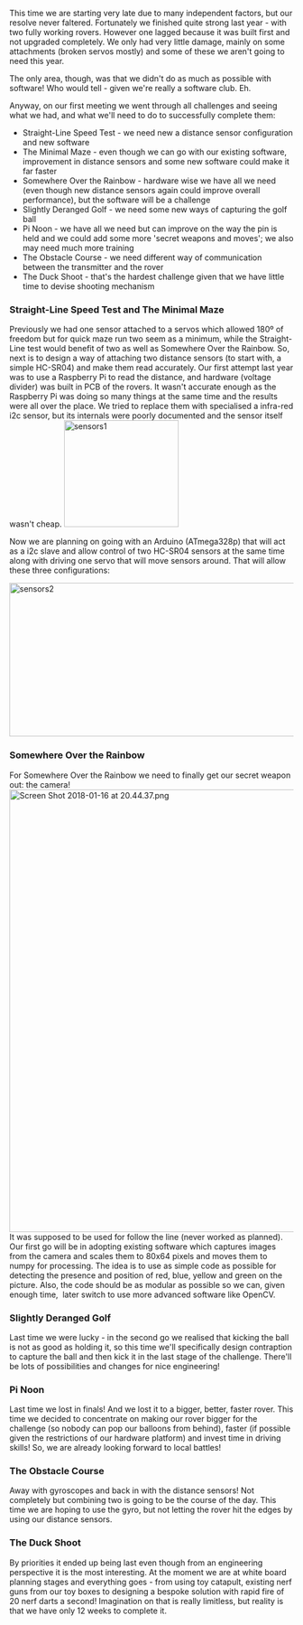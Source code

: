 <html><body><p>This time we are starting very late due to many independent factors, but our resolve never faltered. Fortunately we finished quite strong last year - with two fully working rovers. However one lagged because it was built first and not upgraded completely. We only had very little damage, mainly on some attachments (broken servos mostly) and some of these we aren't going to need this year.

The only area, though, was that we didn't do as much as possible with software! Who would tell - given we're really a software club. Eh.
<!-- TEASER_END -->
Anyway, on our first meeting we went through all challenges and seeing what we had, and what we'll need to do to successfully complete them:
</p><ul>
	<li>Straight-Line Speed Test - we need new a distance sensor configuration and new software</li>
	<li>The Minimal Maze - even though we can go with our existing software, improvement in distance sensors and some new software could make it far faster</li>
	<li>Somewhere Over the Rainbow - hardware wise we have all we need (even though new distance sensors again could improve overall performance), but the software will be a challenge</li>
	<li>Slightly Deranged Golf - we need some new ways of capturing the golf ball</li>
	<li>Pi Noon - we have all we need but can improve on the way the pin is held and we could add some more 'secret weapons and moves'; we also may need much more training</li>
	<li>The Obstacle Course - we need different way of communication between the transmitter and the rover</li>
	<li>The Duck Shoot - that's the hardest challenge given that we have little time to devise shooting mechanism</li>
</ul>
<h3>Straight-Line Speed Test and The Minimal Maze</h3>
Previously we had one sensor attached to a servos which allowed 180º of freedom but for quick maze run two seem as a minimum, while the Straight-Line test would benefit of two as well as Somewhere Over the Rainbow. So, next is to design a way of attaching two distance sensors (to start with, a simple HC-SR04) and make them read accurately. Our first attempt last year was to use a Raspberry Pi to read the distance, and hardware (voltage divider) was built in PCB of the rovers. It wasn't accurate enough as the Raspberry Pi was doing so many things at the same time and the results were all over the place. We tried to replace them with specialised a infra-red i2c sensor, but its internals were poorly documented and the sensor itself wasn't cheap.

<img class="  wp-image-1114 aligncenter" src="/2018/01/sensors1.png" alt="sensors1" width="203" height="189">

Now we are planning on going with an Arduino (ATmega328p) that will act as a i2c slave and allow control of two HC-SR04 sensors at the same time along with driving one servo that will move sensors around. That will allow these three configurations:

<img class="  wp-image-1113 aligncenter" src="/2018/01/sensors2.png" alt="sensors2" width="524" height="272">
<h3>Somewhere Over the Rainbow</h3>
For Somewhere Over the Rainbow we need to finally get our secret weapon out: the camera!<img class="alignnone size-full wp-image-1112" src="/2018/01/screen-shot-2018-01-16-at-20-44-37.png" alt="Screen Shot 2018-01-16 at 20.44.37.png" width="1140" height="784">It was supposed to be used for follow the line (never worked as planned). Our first go will be in adopting existing software which captures images from the camera and scales them to 80x64 pixels and moves them to numpy for processing. The idea is to use as simple code as possible for detecting the presence and position of red, blue, yellow and green on the picture. Also, the code should be as modular as possible so we can, given enough time,  later switch to use more advanced software like OpenCV.
<h3>Slightly Deranged Golf</h3>
Last time we were lucky - in the second go we realised that kicking the ball is not as good as holding it, so this time we'll specifically design contraption to capture the ball and then kick it in the last stage of the challenge. There'll be lots of possibilities and changes for nice engineering!
<h3>Pi Noon</h3>
Last time we lost in finals! And we lost it to a bigger, better, faster rover. This time we decided to concentrate on making our rover bigger for the challenge (so nobody can pop our balloons from behind), faster (if possible given the restrictions of our hardware platform) and invest time in driving skills! So, we are already looking forward to local battles!
<h3>The Obstacle Course</h3>
Away with gyroscopes and back in with the distance sensors! Not completely but combining two is going to be the course of the day. This time we are hoping to use the gyro, but not letting the rover hit the edges by using our distance sensors.
<h3>The Duck Shoot</h3>
By priorities it ended up being last even though from an engineering perspective it is the most interesting. At the moment we are at white board planning stages and everything goes - from using toy catapult, existing nerf guns from our toy boxes to designing a bespoke solution with rapid fire of 20 nerf darts a second! Imagination on that is really limitless, but reality is that we have only 12 weeks to complete it.

 </body></html>
